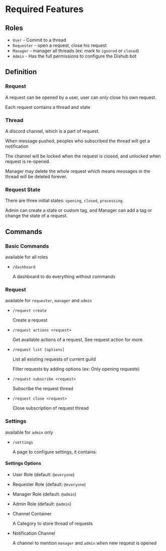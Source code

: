 # Required Features

## Roles

- `User` - Commit to a thread
- `Requester` - open a request, close his request
- `Manager` - manager all threads (ex: mark to `ignored` or `closed`)
- `Admin` - Has the full permissions to configure the Dishub bot

## Definition
### Request
A request can be opened by a user, user can only close his own request.

Each request contains a thread and state
### Thread
A discord channel, which is a part of request.

When message pushed, peoples who subscribed the thread will get a notification

The channel will be locked when the request is closed, and unlocked when request is re-opened.

Manager may delete the whole request which means messages in the thread will be deleted forever.
### Request State
There are three initial states: `opening`, `closed`, `processing`.

Admin can create a state or custom tag, and Manager can add a tag or change the state of a request.

## Commands

### Basic Commands
available for all roles
- `/dashboard`

  A dashboard to do everything without commands

### Request
available for `requester`, `manager` and `admin`
- `/request create`
  
  Create a request


- `/request actions <request>`

  Get available actions of a request, See request action for more 

  
- `/request list [options]`
  
  List all existing requests of current guild

  Filter requests by adding options (ex: Only opening requests)


- `/request subscribe <request>`
  
  Subscribe the request thread


- `/request close <request>`
  
  Close subscription of request thread

### Settings
available for `admin` only 
- `/settings`

  A page to configure settings, it contains:

#### Settings Options

- User Role (default: `@everyone`)
- Requester Role (default: `@everyone`)
- Manager Role (default: `@admin`)
- Admin Role (default: `@admin`)
- Channel Container

  A Category to store thread of requests
- Notification Channel
  
  A channel to mention `manager` and `admin` when new request is opened 